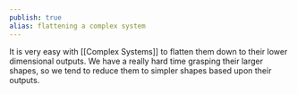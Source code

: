 ```yaml
---
publish: true
alias: flattening a complex system
---
```


It is very easy with [[Complex Systems]] to flatten them down to their lower dimensional outputs. We have a really hard time grasping their larger shapes, so we tend to reduce them to simpler shapes based upon their outputs.